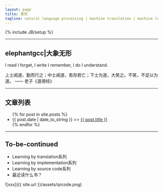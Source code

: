 ```yaml
---
layout: page
title: 首页
tagline: natural language processing | machine translation | machine learning | algorithms | coding
---
```

{% include JB/setup %}

******
## elephantgcc|大象无形

I read I forget, I write I remember, I do I understand.

上士闻道，勤而行之；中士闻道，若存若亡；下士为道，大笑之。不笑，不足以为道。  —— 老子《道德经》


******
## 文章列表

<ul class="posts">
  {% for post in site.posts %}
    <li><span>{{ post.date | date_to_string }}</span> >>  <a href="{{ BASE_PATH }}{{ post.url }}">{{ post.title }}</a></li>
  {% endfor %}
</ul>

******
## To-be-continued
* Learning by translation系列
* Learning by implementation系列
* Learning by source code系列
* 最近读什么书？


![xxx]({{ site.url }}/assets/qrcode.png)
